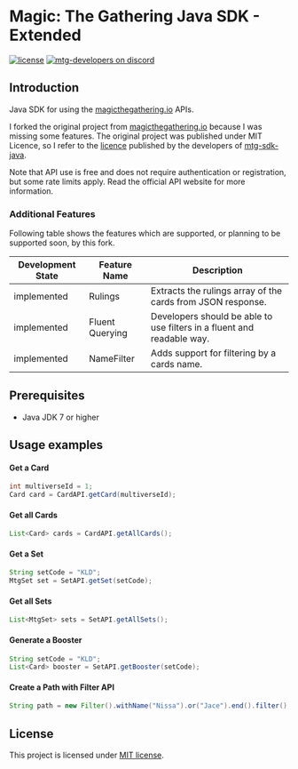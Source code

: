 Magic: The Gathering Java SDK - Extended
===========
[![license](https://img.shields.io/github/license/mashape/apistatus.svg)](https://github.com/MagicTheGathering/mtg-sdk-java/blob/master/LICENSE)
[![mtg-developers on discord](https://img.shields.io/badge/discord-mtg%20developers-738bd7.svg)](https://discord.gg/qwGJNnP)


Introduction
-------------------------
Java SDK for using the [magicthegathering.io](http://magicthegathering.io) APIs.

I forked the original project from [magicthegathering.io](https://github.com/MagicTheGathering/mtg-sdk-java)
because I was missing some features. The original project was published under MIT Licence, so I refer to the
[licence](https://github.com/MagicTheGathering/mtg-sdk-java/blob/master/LICENSE) published by the developers of
[mtg-sdk-java](https://github.com/MagicTheGathering/mtg-sdk-java).

Note that API use is free and does not require authentication or registration, but some rate limits apply.
Read the official API website for more information.

### Additional Features ###

Following table shows the features which are supported, or planning to be supported soon, by this fork.

Development State   | Feature Name          | Description
--------------------|-----------------------|---------------------------------------------------------------
implemented         | Rulings               | Extracts the rulings array of the cards from JSON response.
implemented         | Fluent Querying       | Developers should be able to use filters in a fluent and readable way.
implemented         | NameFilter            | Adds support for filtering by a cards name.

Prerequisites
-------
- Java JDK 7 or higher

Usage examples
-------

#### Get a Card
```java
int multiverseId = 1;
Card card = CardAPI.getCard(multiverseId);
```

#### Get all Cards
```java
List<Card> cards = CardAPI.getAllCards();
```

#### Get a Set
```java
String setCode = "KLD";
MtgSet set = SetAPI.getSet(setCode);
```

#### Get all Sets
```java
List<MtgSet> sets = SetAPI.getAllSets();
```

#### Generate a Booster
```java
String setCode = "KLD";
List<Card> booster = SetAPI.getBooster(setCode);
```

#### Create a Path with Filter API
```java
String path = new Filter().withName("Nissa").or("Jace").end().filter();
```
License
-------
This project is licensed under [MIT license](http://opensource.org/licenses/MIT).

